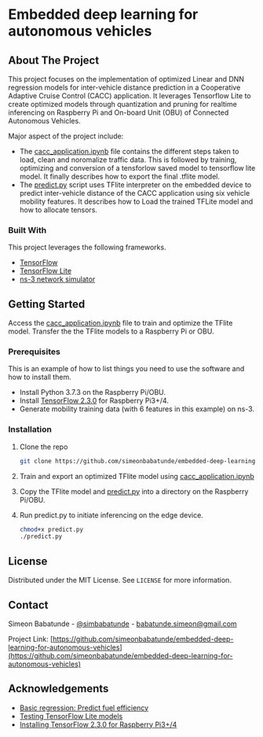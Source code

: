 # Embedded deep learning for autonomous vehicles

<!-- ABOUT THE PROJECT -->
## About The Project

This project focuses on the implementation of optimized Linear and DNN regression models for inter-vehicle distance prediction in a Cooperative Adaptive Cruise Control (CACC) application. It leverages Tensorflow Lite to create optimized models through quantization and pruning for realtime inferencing on Raspberry Pi and On-board Unit (OBU) of Connected Autonomous Vehicles.

Major aspect of the project include:
* The [cacc_application.ipynb](https://github.com/simeonbabatunde/embedded-deep-learning-for-autonomous-vehicles/blob/main/cacc_application.ipynb) file contains the different steps taken to load, clean and noromalize traffic data. This is followed by training, optimizing and conversion of a tensforlow saved model to tensorflow lite model. It finally describes how to export the final .tflite model. 
* The [predict.py](https://github.com/simeonbabatunde/embedded-deep-learning-for-autonomous-vehicles/blob/main/predict.py) script uses TFlite interpreter on the embedded device to predict inter-vehicle distance of the CACC application using six vehicle mobility features. It describes how to Load the trained TFLite model and how to allocate tensors.


### Built With

This project leverages the following frameworks.
* [TensorFlow](https://www.tensorflow.org/)
* [TensorFlow Lite](https://www.tensorflow.org/lite)
* [ns-3 network simulator](https://www.nsnam.org/)


<!-- GETTING STARTED -->
## Getting Started

Access the [cacc_application.ipynb](https://github.com/simeonbabatunde/embedded-deep-learning-for-autonomous-vehicles/blob/main/cacc_application.ipynb) file to train and optimize the TFlite model. Transfer the the TFlite models to a Raspberry Pi or OBU.

### Prerequisites

This is an example of how to list things you need to use the software and how to install them.
* Install Python 3.7.3 on the Raspberry Pi/OBU.
* Install [TensorFlow 2.3.0](https://itnext.io/installing-tensorflow-2-3-0-for-raspberry-pi3-4-debian-buster-11447cb31fc4) for Raspberry Pi3+/4.
* Generate mobility training data (with 6 features in this example) on ns-3.

### Installation

1. Clone the repo
   ```sh
   git clone https://github.com/simeonbabatunde/embedded-deep-learning-for-autonomous-vehicles
   ```
2. Train and export an optimized TFlite model using  [cacc_application.ipynb](https://github.com/simeonbabatunde/embedded-deep-learning-for-autonomous-vehicles/blob/main/cacc_application.ipynb)

3. Copy the TFlite model and [predict.py](https://github.com/simeonbabatunde/embedded-deep-learning-for-autonomous-vehicles/blob/main/predict.py) into a directory on the Raspberry Pi/OBU.
  
4. Run predict.py to initiate inferencing on the edge device.
   ```sh
   chmod+x predict.py
   ./predict.py
   ```

<!-- LICENSE -->
## License

Distributed under the MIT License. See `LICENSE` for more information.


<!-- CONTACT -->
## Contact

Simeon Babatunde - [@simbabatunde](https://twitter.com/your_username) - babatunde.simeon@gmail.com

Project Link: [https://github.com/simeonbabatunde/embedded-deep-learning-for-autonomous-vehicles](https://github.com/simeonbabatunde/embedded-deep-learning-for-autonomous-vehicles)



<!-- ACKNOWLEDGEMENTS -->
## Acknowledgements
* [Basic regression: Predict fuel efficiency](https://www.tensorflow.org/tutorials/keras/regression)
* [Testing TensorFlow Lite models](https://colab.research.google.com/github/frogermcs/TFLite-Tester/blob/master/notebooks/Testing_TFLite_model.ipynb)
* [Installing TensorFlow 2.3.0 for Raspberry Pi3+/4](https://itnext.io/installing-tensorflow-2-3-0-for-raspberry-pi3-4-debian-buster-11447cb31fc4)